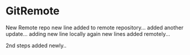 # GitRemote
New Remote repo
new line added to remote repository...
added another update...
adding new line locally
again new lines added remotely...



2nd steps added newly..

